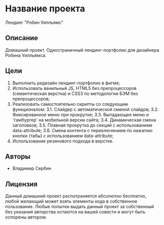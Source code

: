 # Название проекта

Лендинг "Робин Уилльямс"

## Описание

Домашний проект. Одностраничный лендинг-портфолио для дизайнера Робина Уилльямса.

## Цели

1. Выполнить редизайн лендинг-портфолио в фигме;
2. Использовать ванильный JS, HTML5 без препроцессоров (семантическая верстка) и CSS3 по методологии БЭМ без препроцессоров;
3. Реализовать самостоятельно скрипты со следующим функционалом:
  3.1. Слайдер с автоматической сменой слайдов;
  3.2. Фиксированное меню при прокрутке;
  3.3. Выпадающее меню и 'гамбургер' на мобильной версии сайта;
  3.4. Динамическая смена заголовков;
  3.5. Плавная прокрутка до секций с использованием data-attribute;
  3.6. Смена контента с переключением по нажатию кнопки (табы) с использованием data-attribute;
4. Использование резинового подхода в верстке.

## Авторы

- Владимир Сербин

## Лицензия

Данный домашний проект распотраняется абсолютно бесплатно, любой желающий может взять элементы кода в собственное пользование. Любые попытки выдать данный проект за собственный без указания авторства остаются на вашей совести и могут быть оспорены автором.